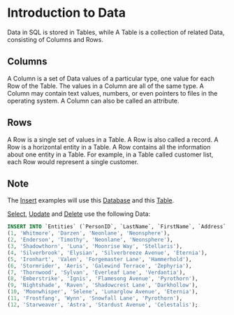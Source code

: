 # Introduction to Data

Data in SQL is stored in Tables, while A Table is a collection of related Data, consisting of Columns and Rows.

## Columns

A Column is a set of Data values of a particular type, one value for each Row of the Table.
The values in a Column are all of the same type.
A Column may contain text values, numbers, or even pointers to files in the operating system.
A Column can also be called an attribute.

## Rows

A Row is a single set of values in a Table.
A Row is also called a record.
A Row is a horizontal entity in a Table.
A Row contains all the information about one entity in a Table.
For example, in a Table called customer list, each Row would represent a single customer.

## Note

The [Insert](./Insert) examples will use this [Database](../Database/Create.md) and this [Table](../Table/Create.md).

[Select](./Select), [Update](./Update.md) and [Delete](./Delete.md) use the following Data:

```sql
INSERT INTO `Entities` (`PersonID`, `LastName`, `FirstName`, `Address`, `City`) VALUES
(1, 'Whitmore', 'Darzen', 'Neonlane', 'Neonsphere'),
(2, 'Enderson', 'Timothy', 'Neonlane', 'Neonsphere'),
(3, 'Shadowthorn', 'Luna', 'Moonrise Way', 'Stellaris'),
(4, 'Silverbrook', 'Elysian', 'Silverbreeze Avenue', 'Eternia'),
(5, 'Ironhart', 'Valen', 'Forgemaster Lane', 'Hammerhold'),
(6, 'Stormrider', 'Aeris', 'Galewind Terrace', 'Zephyria'),
(7, 'Thornwood', 'Sylvan', 'Everleaf Lane', 'Verdantia'),
(8, 'Emberstrike', 'Ignis', 'Flamesong Avenue', 'Pyrothorn'),
(9, 'Nightshade', 'Raven', 'Shadowcrest Lane', 'Darkhollow'),
(10, 'Moonwhisper', 'Selene', 'Lunarglow Avenue', 'Eternia'),
(11, 'Frostfang', 'Wynn', 'Snowfall Lane', 'Pyrothorn'),
(12, 'Starweaver', 'Astra', 'Stardust Avenue', 'Celestalis');
```
